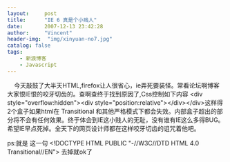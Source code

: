 ```yaml
---
layout:     post
title:      "IE 6 真是个小贱人"
date:       2007-12-13 23:42:28
author:     "Vincent"
header-img:  "img/xinyuan-no7.jpg"
catalog: false
tags:
    - 新浪博客
    - Javascript
---
```



   
今天敲鼓了大半天HTML,firefox让人很省心，ie弄死要装怪。常看论坛啊博客大家恨IE恨的咬牙切齿的。查啊查终于找到原因了,Css控制如下内容
&lt;div style="overflow:hidden"&gt;&lt;div
style="position:relative"&gt;&lt;/div&gt;&lt;/div&gt;这样得2个盒子如果html在
Transitional
和其他严格模式下都会失效。内部盒子超出的部分将不会有任何效果。终于体会到IE这小贱人的无耻，没有谁有IE这么多得BUG。希望IE早点死掉。全天下的网页设计师都在这样咬牙切齿的诅咒着他吧。

ps:就是 这一句 &lt;!DOCTYPE
HTML PUBLIC "-//W3C//DTD HTML 4.0 Transitional//EN"&gt;
去掉就ok了

 



